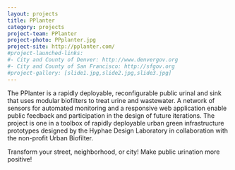 ```yaml
---
layout: projects
title: PPlanter
category: projects
project-team: PPlanter
project-photo: PPplanter.jpg
project-site: http://pplanter.com/
#project-launched-links: 
#- City and County of Denver: http://www.denvergov.org
#- City and County of San Francisco: http://sfgov.org
#project-gallery: [slide1.jpg,slide2.jpg,slide3.jpg]
---
```


The PPlanter is a rapidly deployable, reconfigurable public urinal and sink that uses modular biofilters to treat urine and wastewater. A network of sensors for automated monitoring and a responsive web application enable public feedback and participation in the design of future iterations. The project is one in a toolbox of rapidly deployable urban green infrastructure prototypes designed by the Hyphae Design Laboratory in collaboration with the non-profit Urban Biofilter.

Transform your street, neighborhood, or city! Make public urination more positive!
